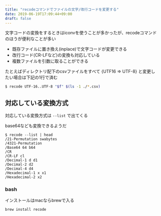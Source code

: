 ```yaml
---
title: "recodeコマンドでファイルの文字/改行コードを変更する"
date: 2019-06-19T17:09:44+09:00
draft: false
---
```


文字コードの変換をするときはiconvを使うことが多かったが、recodeコマンドのほうが便利なことが多い

- 既存ファイルに置き換え(inplace)で文字コードが変更できる
- 改行コード(CR-LFなど)の変換も対応している
- 複数ファイルを引数に取ることができる

たとえばディレクトリ配下のcsvファイルをすべて {UTF16 => UTF-8} と変更したい場合は下記の1行で済む

```bash
$ recode UTF-16..UTF-8 "$f" $(ls -1 ./*.csv)
```

## 対応している変換方式

対応している変換方式は `--list` で出てくる

base64なども変換できるようだ

```
$ recode --list | head
/21-Permutation swabytes
/4321-Permutation
/Base64 64 b64
/CR
/CR-LF cl
/Decimal-1 d d1
/Decimal-2 d2
/Decimal-4 d4
/Hexadecimal-1 x x1
/Hexadecimal-2 x2
```

### bash

インストールはmacならbrewで入る

```bash
brew install recode
```
